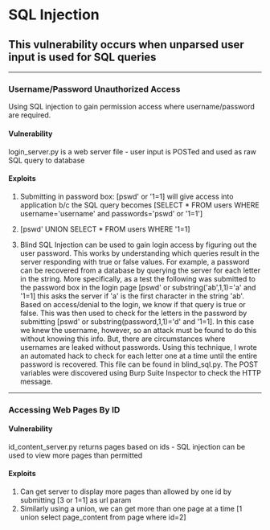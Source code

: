 # SQL Injection #

## This vulnerability occurs when unparsed user input is used for SQL queries ##
----
### Username/Password Unauthorized Access ###
Using SQL injection to gain permission access where username/password
are required.

#### Vulnerability ####

login_server.py is a web server file - user input is POSTed and used as
raw SQL query to database

#### Exploits ####
1. Submitting in password box: [pswd' or '1=1] will give access into
application b/c the SQL query becomes [SELECT * FROM users WHERE
username='username' and passwords='pswd' or '1=1']

2. [pswd' UNION SELECT * FROM users WHERE '1=1]

3. Blind SQL Injection can be used to gain login access by figuring out
the user password. This works by understanding which queries result in
the server responding with true or false values. For example, a password
can be recovered from a database by querying the server for each letter
in the string. 
More specifically, as a test the following was submitted
to the password box in the login page [pswd' or
substring('ab',1,1)='a' and '1=1] this asks the server if 'a' is the
first character in the string 'ab'. Based on access/denial to the
login, we know if that query is true or false. This was then used to
check for the letters in the password by submitting [pswd' or
substring(password,1,1)='d' and '1=1]. In this case we knew the
username, however, so an attack must be found to do this without
knowing this info. But, there are circumstances where usernames are
leaked without passwords.
Using this technique, I wrote an automated hack to check for each
letter one at a time until the entire password is recovered. This file
can be found in blind_sql.py. The POST variables were discovered using Burp
Suite Inspector to check the HTTP message.

----

### Accessing Web Pages By ID ###

#### Vulnerability ####

id_content_server.py returns pages based on ids - SQL injection can be used
to view more pages than permitted

#### Exploits ####
1. Can get server to display more pages than allowed by one id by submitting [3 or 1=1] as
   url param
2. Similarly using a union, we can get more than one page at a time
   [1 union select page_content from page where id=2]
